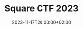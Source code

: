 ---
title: Square CTF 2023
date: 2023-11-17T20:00:00+02:00
description: Writeups for [Squarectf 2023]
type: writeup
place: 39
total: 540
---